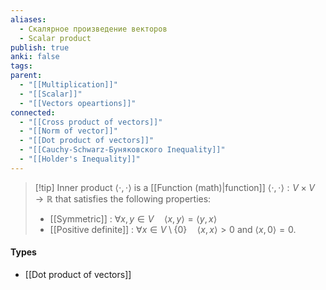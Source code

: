 ```yaml
---
aliases:
  - Скалярное произведение векторов
  - Scalar product
publish: true
anki: false
tags: 
parent:
  - "[[Multiplication]]"
  - "[[Scalar]]"
  - "[[Vectors opeartions]]"
connected:
  - "[[Cross product of vectors]]"
  - "[[Norm of vector]]"
  - "[[Dot product of vectors]]"
  - "[[Cauchy-Schwarz-Буняковского Inequality]]"
  - "[[Holder's Inequality]]"
---
```


> [!tip]  Inner product $\langle \cdot , \cdot \rangle$ is 
a [[Function (math)|function]]  $\langle \cdot , \cdot \rangle: V \times V \to \mathbb{R}$ that satisfies the following properties:
> - [[Symmetric]] : $\forall x, y \in V \quad \langle x, y \rangle = \langle y, x \rangle$
> - [[Positive definite]] : $\forall x \in V \setminus \{0\} \quad \langle x, x \rangle > 0$ and $\langle x, 0 \rangle = 0.$


#### Types
- [[Dot product of vectors]]






